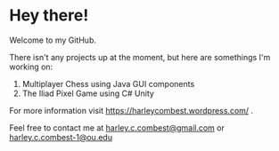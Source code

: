 # Hey there!

Welcome to my GitHub.

There isn't any projects up at the moment, but here are somethings I'm working on:

  1. Multiplayer Chess using Java GUI components
  2. The Iliad Pixel Game using C# Unity
  
  For more information visit https://harleycombest.wordpress.com/ .
  
  Feel free to contact me at harley.c.combest@gmail.com or harley.c.combest-1@ou.edu
